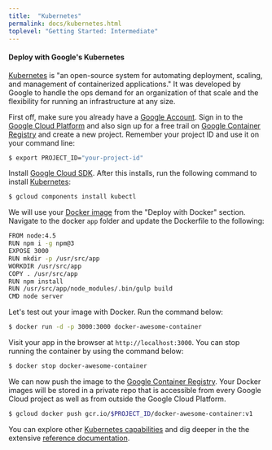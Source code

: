 ```yaml
---
title:  "Kubernetes"
permalink: docs/kubernetes.html
toplevel: "Getting Started: Intermediate"
---
```


#### Deploy with Google's Kubernetes

[Kubernetes](http://kubernetes.io/) is "an open-source system for automating deployment, scaling, and management of containerized applications." It was developed by Google to handle the ops demand for an organization of that scale and the flexibility for running an infrastructure at any size.

First off, make sure you already have a [Google Account](https://accounts.google.com/SignUp). Sign in to the [Google Cloud Platform](https://console.cloud.google.com/home/dashboard?project=gentle-waters-127300&pli=1) and also sign up for a free trail on [Google Container Registry](https://cloud.google.com/container-registry/) and create a new project. Remember your project ID and use it on your command line:

```bash
$ export PROJECT_ID="your-project-id"
```

Install [Google Cloud SDK](https://cloud.google.com/sdk/). After this installs,
run the following command to install [Kubernetes](http://kubernetes.io/docs/user-guide/kubectl-overview/):

```bash
$ gcloud components install kubectl
```

We will use your [Docker image](docker.html) from the "Deploy with Docker" section. Navigate to the docker `app` folder and update the Dockerfile to the following:

```bash
FROM node:4.5
RUN npm i -g npm@3
EXPOSE 3000
RUN mkdir -p /usr/src/app
WORKDIR /usr/src/app
COPY . /usr/src/app
RUN npm install
RUN /usr/src/app/node_modules/.bin/gulp build
CMD node server
```

Let's test out your image with Docker. Run the command below:

```bash
$ docker run -d -p 3000:3000 docker-awesome-container
```

Visit your app in the browser at `http://localhost:3000`. You can stop running the container by using the command below:

```bash
$ docker stop docker-awesome-container
```

We can now push the image to the [Google Container Registry](https://cloud.google.com/container-registry/). Your Docker images will be stored in a private repo that is accessible from every Google Cloud project as well as from outside the Google Cloud Platform.

```bash
$ gcloud docker push gcr.io/$PROJECT_ID/docker-awesome-container:v1
```

You can explore other [Kubernetes capabilities](http://kubernetes.io/docs/hellonode/) and dig deeper in the the extensive [reference documentation](http://kubernetes.io/docs/reference/).
